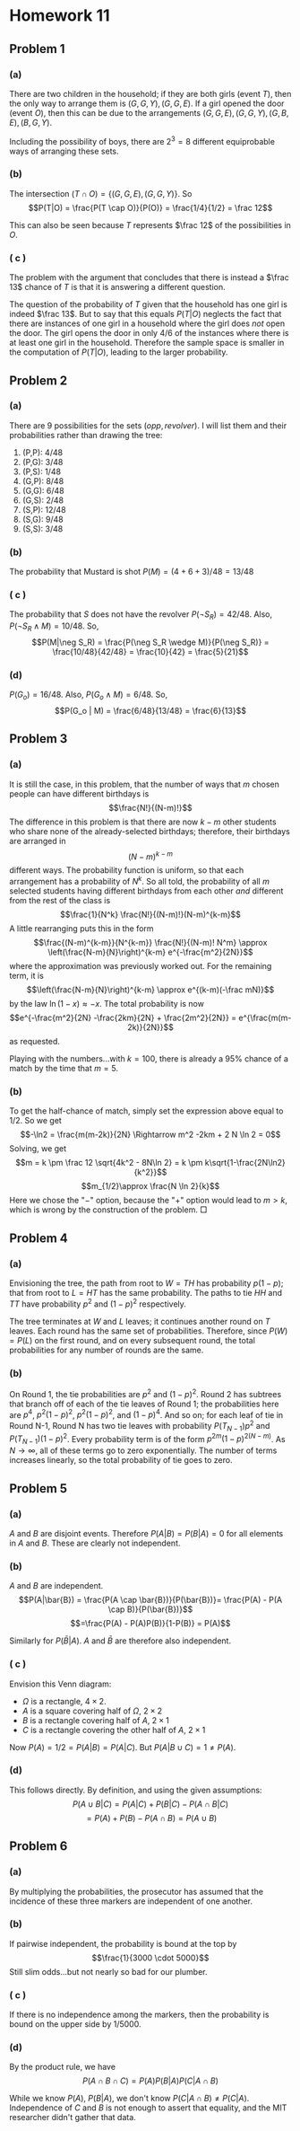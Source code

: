 # Homework 11
## Problem 1
### (a)
There are two children in the household; if they are both girls (event $T$), then the only way to arrange them is $(G,G,Y), (G,G,E)$. If a girl opened the door (event $O$), then this can be due to the arrangements $(G,G,E),(G,G,Y),(G,B,E),(B,G,Y)$.

Including the possibility of boys, there are $2^3 = 8$ different equiprobable ways of arranging these sets.

### (b)
The intersection $(T \cap O) = \{(G,G,E),(G,G,Y)\}$. So
$$P(T|O) = \frac{P(T \cap O)}{P(O)} = \frac{1/4}{1/2} = \frac 12$$

This can also be seen because $T$ represents $\frac 12$ of the possibilities in $O$.

### ( c )
The problem with the argument that concludes that there is instead a $\frac 13$ chance of $T$ is that it is answering a different question.

The question of the probability of $T$ given that the household has one girl is indeed $\frac 13$. But to say that this equals $P(T|O)$ neglects the fact that there are instances of one girl in a household where the girl does *not* open the door. The girl opens the door in only $4/6$ of the instances where there is at least one girl in the household. Therefore the sample space is smaller in the computation of $P(T|O)$, leading to the larger probability.

## Problem 2
### (a)
There are 9 possibilities for the sets $(opp,revolver)$. I will list them and their probabilities rather than drawing the tree:
  1. (P,P): $4/48$
  2. (P,G): $3/48$
  3. (P,S): $1/48$
  4. (G,P): $8/48$
  5. (G,G): $6/48$
  6. (G,S): $2/48$
  7. (S,P): $12/48$
  8. (S,G): $9/48$
  9. (S,S): $3/48$

### (b)
The probability that Mustard is shot $P(M) = (4 + 6 + 3)/48 = 13/48$

### ( c )
The probability that $S$ does not have the revolver $P(\neg S_R) = 42/48$. Also, $P(\neg S_R \wedge M) = 10/48$. So,
$$P(M|\neg S_R) = \frac{P(\neg S_R \wedge M)}{P(\neg S_R)} = \frac{10/48}{42/48} = \frac{10}{42} = \frac{5}{21}$$

### (d)
$P(G_o) = 16/48$. Also, $P(G_o \wedge M) = 6/48$. So,
$$P(G_o | M) = \frac{6/48}{13/48} = \frac{6}{13}$$

## Problem 3
### (a)
It is still the case, in this problem, that the number of ways that $m$ chosen people can have different birthdays is
$$\frac{N!}{(N-m)!}$$
The difference in this problem is that there are now $k-m$ other students who share none of the already-selected birthdays; therefore, their birthdays are arranged in
$$(N-m)^{k-m}$$
different ways.
The probability function is uniform, so that each arrangement has a probability of $N^k$. So all told, the probability of all $m$ selected students having different birthdays from each other *and* different from the rest of the class is
$$\frac{1}{N^k} \frac{N!}{(N-m)!}(N-m)^{k-m}$$
A little rearranging puts this in the form
$$\frac{(N-m)^{k-m}}{N^{k-m}} \frac{N!}{(N-m)! N^m} \approx \left(\frac{N-m}{N}\right)^{k-m} e^{-\frac{m^2}{2N}}$$
where the approximation was previously worked out. For the remaining term, it is
$$\left(\frac{N-m}{N}\right)^{k-m} \approx e^{(k-m)(-\frac mN)}$$
by the law $\ln(1-x) \approx -x$.
The total probability is now
$$e^{-\frac{m^2}{2N} -\frac{2km}{2N} + \frac{2m^2}{2N}} = e^{\frac{m(m-2k)}{2N}}$$
as requested.

Playing with the numbers...with $k=100$, there is already a 95% chance of a match by the time that $m=5$.

### (b)
To get the half-chance of match, simply set the expression above equal to $1/2$. So we get
$$-\ln2 = \frac{m(m-2k)}{2N} \Rightarrow m^2 -2km + 2 N \ln 2 = 0$$
Solving, we get
$$m = k \pm \frac 12 \sqrt{4k^2 - 8N\ln 2} = k \pm k\sqrt{1-\frac{2N\ln2}{k^2}}$$
$$m_{1/2}\approx \frac{N \ln 2}{k}$$
Here we chose the "$-$" option, because the "$+$" option would lead to $m > k$, which is wrong by the construction of the problem. $\Box$


## Problem 4
### (a)
Envisioning the tree, the path from root to $W = TH$ has probability $p(1-p)$; that from root to $L = HT$ has the same probability. The paths to tie $HH$ and $TT$ have probability $p^2$ and $(1-p)^2$ respectively.

The tree terminates at $W$ and $L$ leaves; it continues another round on $T$ leaves. Each round has the same set of probabilities. Therefore, since $P(W) = P(L)$ on the first round, and on every subsequent round, the total probabilities for any number of rounds are the same.

### (b)
On Round 1, the tie probabilities are $p^2$ and $(1-p)^2$. Round 2 has subtrees that branch off of each of the tie leaves of Round 1; the probabilities here are $p^4$, $p^2(1-p)^2$, $p^2(1-p)^2$, and $(1-p)^4$. And so on; for each leaf of tie in Round N-1, Round N has two tie leaves with probability $P(T_{N-1}) p^2$ and $P(T_{N-1}) (1-p)^2$. Every probability term is of the form $p^{2m}(1-p)^{2(N-m)}$. As $N \rightarrow \infty$, all of these terms go to zero exponentially. The number of terms increases linearly, so the total probability of tie goes to zero.

## Problem 5
### (a)
$A$ and $B$ are disjoint events. Therefore $P(A|B) = P(B|A) = 0$ for all elements in $A$ and $B$. These are clearly not independent.

### (b)
$A$ and $B$ are independent.
$$P(A|\bar{B}) = \frac{P(A \cap \bar{B})}{P(\bar{B})}= \frac{P(A) - P(A \cap B)}{P(\bar{B})}$$
$$=\frac{P(A) - P(A)P(B)}{1-P(B)} = P(A)$$

Similarly for $P(\bar{B}|A)$. $A$ and $\bar{B}$ are therefore also independent.

### ( c )
Envision this Venn diagram:
  * $\Omega$ is a rectangle, $4 \times 2$.
  * $A$ is a square covering half of $\Omega$, $2 \times 2$
  * $B$ is a rectangle covering half of $A$, $2 \times 1$
  * $C$ is a rectangle covering the other half of $A$, $2 \times 1$

Now $P(A) = 1/2 = P(A|B) = P(A | C)$. But $P(A|B \cup C) = 1 \not = P(A)$.

### (d)
This follows directly. By definition, and using the given assumptions:
$$P(A \cup B | C) = P(A|C) + P(B|C) - P(A \cap B | C)$$
$$= P(A) + P(B) - P(A \cap B) = P(A \cup B)$$

## Problem 6
### (a)
By multiplying the probabilities, the prosecutor has assumed that the incidence of these three markers are independent of one another.

### (b)
If pairwise independent, the probability is bound at the top by
$$\frac{1}{3000 \cdot 5000}$$
Still slim odds...but not nearly so bad for our plumber.

### ( c )
If there is no independence among the markers, then the probability is bound on the upper side by $1/5000$.

### (d)
By the product rule, we have
$$P(A \cap B \cap C) = P(A) P(B|A) P(C | A\cap B)$$

While we know $P(A)$, $P(B|A)$, we don't know $P(C | A \cap B) \not = P(C|A)$. Independence of $C$ and $B$ is not enough to assert that equality, and the MIT researcher didn't gather that data.
